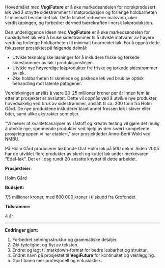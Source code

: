 Hovedmålet med **VegiFuture** er å øke markedsandelen for norskprodusert løk ved å utnytte sidestrømmer til matproduksjon og forlenge holdbarheten til minimalt bearbeidet løk. Dette tiltaket reduserer matsvinn, øker verdiskapingen, og forbedrer dermed bærekraften i norsk løkproduksjon.

Den underliggende ideen med **VegiFuture** er å øke markedsandelen for norskdyrket løk ved å bruke sidestrømmer til å utvikle matvarer av høyere verdi og forlenge holdbarheten til minimalt bearbeidet løk. For å oppnå dette fokuserer prosjektet på følgende delmål:

* Utvikle teknologiske løsninger for å inkludere friske og tørkede sidestrømmer av løk i produksjonslinjen.
* Utvikle nye høyverdige løkprodukter fra friske og tørkede sidestrømmer av løk.
* Øke holdbarheten til skrellede og pakkede løk ved bruk av optisk behandling mot latente patogener.

Verdiøkningen anslås å være 20-25 millioner kroner per år innen fem år etter at prosjektet er avsluttet. Dette vil oppnås ved å utvikle nye produkter, hovedsakelig ved bruk av sidestrømmer, anslått til ca. 200 tonn fra Holm Gård. De nye produktene inkluderer blant annet frossen løk i skiver eller biter, samt ulike ekstrakter som oljer.

"Vi mener at kvalitetsanalyser av råstoff og kreativ testing vil gjøre det mulig å utvikle nye, spennende produkter ved hjelp av den svært kompetente prosjektgruppen vi har etablert," sier prosjektleder Anne-Berit Wold ved NMBU.

På Holm Gård produserer løkbonde Olaf Holm løk på 500 dekar. Siden 2005 har de utviklet flere produkter av skrelt og kuttet løk under merkevaren "Edel-løk". Det er i dag rundt 20 ansatte knyttet til dette arbeidet.

**Prosjekteier:**

Holm Gård

**Budsjett:**

7,5 millioner kroner, med 600 000 kroner i tilskudd fra Grofondet

**Tidsramme:**

4 år

---

**Endringer gjort:**
1. Forbedret setningsstruktur og grammatiske detaljer.
2. Økt tydelighet og flyt av teksten.
3. Endret og lagt til markdown-format for bedre lesbarhet og struktur.
4. Endret navn på prosjektet til **VegiFuture** for kontinuitet og vektlegging.
5. Gjort tonen mer profesjonell og entusiastisk.